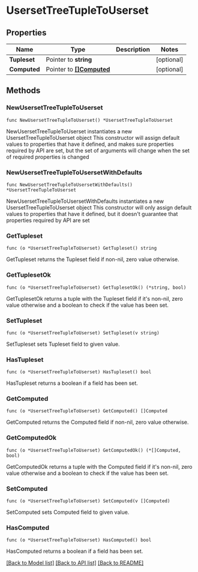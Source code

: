 # UsersetTreeTupleToUserset

## Properties

Name | Type | Description | Notes
------------ | ------------- | ------------- | -------------
**Tupleset** | Pointer to **string** |  | [optional] 
**Computed** | Pointer to [**[]Computed**](Computed.md) |  | [optional] 

## Methods

### NewUsersetTreeTupleToUserset

`func NewUsersetTreeTupleToUserset() *UsersetTreeTupleToUserset`

NewUsersetTreeTupleToUserset instantiates a new UsersetTreeTupleToUserset object
This constructor will assign default values to properties that have it defined,
and makes sure properties required by API are set, but the set of arguments
will change when the set of required properties is changed

### NewUsersetTreeTupleToUsersetWithDefaults

`func NewUsersetTreeTupleToUsersetWithDefaults() *UsersetTreeTupleToUserset`

NewUsersetTreeTupleToUsersetWithDefaults instantiates a new UsersetTreeTupleToUserset object
This constructor will only assign default values to properties that have it defined,
but it doesn't guarantee that properties required by API are set

### GetTupleset

`func (o *UsersetTreeTupleToUserset) GetTupleset() string`

GetTupleset returns the Tupleset field if non-nil, zero value otherwise.

### GetTuplesetOk

`func (o *UsersetTreeTupleToUserset) GetTuplesetOk() (*string, bool)`

GetTuplesetOk returns a tuple with the Tupleset field if it's non-nil, zero value otherwise
and a boolean to check if the value has been set.

### SetTupleset

`func (o *UsersetTreeTupleToUserset) SetTupleset(v string)`

SetTupleset sets Tupleset field to given value.

### HasTupleset

`func (o *UsersetTreeTupleToUserset) HasTupleset() bool`

HasTupleset returns a boolean if a field has been set.

### GetComputed

`func (o *UsersetTreeTupleToUserset) GetComputed() []Computed`

GetComputed returns the Computed field if non-nil, zero value otherwise.

### GetComputedOk

`func (o *UsersetTreeTupleToUserset) GetComputedOk() (*[]Computed, bool)`

GetComputedOk returns a tuple with the Computed field if it's non-nil, zero value otherwise
and a boolean to check if the value has been set.

### SetComputed

`func (o *UsersetTreeTupleToUserset) SetComputed(v []Computed)`

SetComputed sets Computed field to given value.

### HasComputed

`func (o *UsersetTreeTupleToUserset) HasComputed() bool`

HasComputed returns a boolean if a field has been set.


[[Back to Model list]](../README.md#documentation-for-models) [[Back to API list]](../README.md#documentation-for-api-endpoints) [[Back to README]](../README.md)


